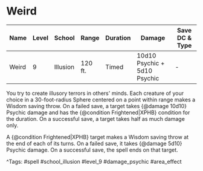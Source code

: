# Weird

| Name | Level | School | Range | Duration | Damage | Save DC & Type |
|------|-------|--------|-------|----------|--------|----------------|
| Weird | 9 | Illusion | 120 ft. | Timed | 10d10 Psychic + 5d10 Psychic | - |

You try to create illusory terrors in others' minds. Each creature of your choice in a 30-foot-radius Sphere centered on a point within range makes a Wisdom saving throw. On a failed save, a target takes {@damage 10d10} Psychic damage and has the {@condition Frightened|XPHB} condition for the duration. On a successful save, a target takes half as much damage only.

A {@condition Frightened|XPHB} target makes a Wisdom saving throw at the end of each of its turns. On a failed save, it takes {@damage 5d10} Psychic damage. On a successful save, the spell ends on that target.

^Tags: #spell #school_illusion #level_9 #damage_psychic #area_effect